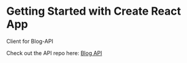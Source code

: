# Getting Started with Create React App

Client for Blog-API

Check out the API repo here:
[Blog API](https://github.com/tagtart1/blog-api)
